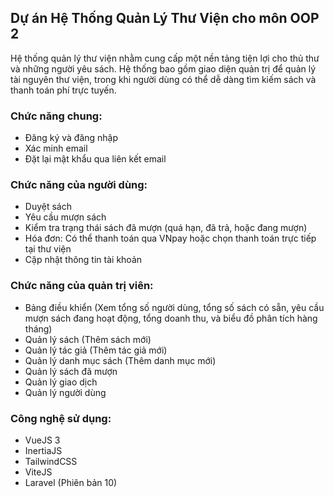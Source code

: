 ## Dự án Hệ Thống Quản Lý Thư Viện cho môn OOP 2  
Hệ thống quản lý thư viện nhằm cung cấp một nền tảng tiện lợi cho thủ thư và những người yêu sách. Hệ thống bao gồm giao diện quản trị để quản lý tài nguyên thư viện, trong khi người dùng có thể dễ dàng tìm kiếm sách và thanh toán phí trực tuyến.

### **Chức năng chung:**  
- Đăng ký và đăng nhập  
- Xác minh email  
- Đặt lại mật khẩu qua liên kết email  

### **Chức năng của người dùng:**  
- Duyệt sách  
- Yêu cầu mượn sách  
- Kiểm tra trạng thái sách đã mượn (quá hạn, đã trả, hoặc đang mượn)  
- Hóa đơn: Có thể thanh toán qua VNpay hoặc chọn thanh toán trực tiếp tại thư viện  
- Cập nhật thông tin tài khoản  

### **Chức năng của quản trị viên:**  
- Bảng điều khiển (Xem tổng số người dùng, tổng số sách có sẵn, yêu cầu mượn sách đang hoạt động, tổng doanh thu, và biểu đồ phân tích hàng tháng)  
- Quản lý sách (Thêm sách mới)  
- Quản lý tác giả (Thêm tác giả mới)  
- Quản lý danh mục sách (Thêm danh mục mới)  
- Quản lý sách đã mượn  
- Quản lý giao dịch  
- Quản lý người dùng  

### **Công nghệ sử dụng:**  
- VueJS 3  
- InertiaJS  
- TailwindCSS  
- ViteJS  
- Laravel (Phiên bản 10)
